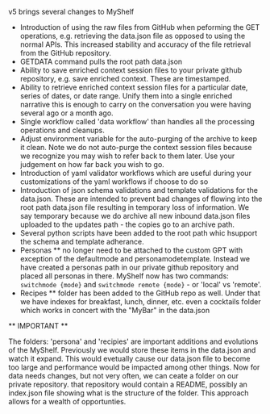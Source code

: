 v5 brings several changes to MyShelf

* Introduction of using the raw files from GitHub when peforming the GET operations, e.g. retrieving the data.json file as opposed to using the normal APIs. This increased stability and accuracy of the file retrieval from the GitHub repository.
* GETDATA command pulls the root path data.json
* Ability to save enriched context session files to your private github repository, e.g. save enriched context. These are timestamped.
* Ability to retrieve enriched context session files for a particular date, series of dates, or date range. Unify them into a single enriched narrative this is enough to carry on the conversation you were having several ago or a month ago.
* Single workflow called 'data workflow' than handles all the processing operations and cleanups.
* Adjust environment variable for the auto-purging of the archive to keep it clean. Note we do not auto-purge the context session files because we recognize you may wish to refer back to them later. Use your judgement on how far back you wish to go.
* Introduction of yaml validator workflows which are useful during your customizations of the yaml workflows if choose to do so
* Introduction of json schema validations and template validations for the data.json. These are intended to prevent bad changes of flowing into the root path data.json file resulting in temporary loss of information. We say temporary because we do archive all new inbound data.json files uploaded to the updates path - the copies go to an archive path.
* Several python scripts have been added to the root path whic hsupport the schema and template adherance.
* Personas ** no longer need to be attached to the custom GPT with exception of the defaultmode and personamodetemplate. Instead we have created a personas path in our private github repository and placed all personas in there. MyShelf now has two commands: `switchmode {mode}` and `switchmode remote {mode}` - or 'local' vs 'remote'.
* Recipes ** folder has been added to the GitHub repo as well. Under that we have indexes for breakfast, lunch, dinner, etc. even a cocktails folder which works in concert with the "MyBar" in the data.json



** IMPORTANT **

The folders: 'persona' and 'recipies' are important additions  and evolutions of the MyShelf. Previously we would store these items in the data.json and watch it expand. This would evetually cause our data.json file to become too large and performance would be impacted among other things. Now for data needs changes, but not very often, we can ceate a folder on our private repository. that repository would contain a README, possibly an index.json file showing what is the structure of the folder. This approach allows for a wealth of opportunties.
